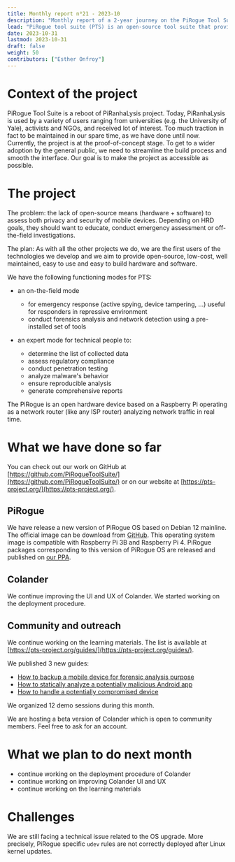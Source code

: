 ```yaml
---
title: Monthly report n⁰21 - 2023-10
description: "Monthly report of a 2-year journey on the PiRogue Tool Suite project"
lead: "PiRogue tool suite (PTS) is an open-source tool suite that provides a comprehensive mobile forensic and network traffic analysis platform."
date: 2023-10-31
lastmod: 2023-10-31
draft: false
weight: 50
contributors: ["Esther Onfroy"]
---
```


# Context of the project
PiRogue Tool Suite is a reboot of PiRanhaLysis project. Today, PiRanhaLysis is used by a variety of users ranging from universities (e.g. the University of Yale), activists and NGOs, and received lot of interest. Too much traction in fact to be maintained in our spare time, as we have done until now. Currently, the project is at the proof-of-concept stage. To get to a wider adoption by the general public, we need to streamline the build process and smooth the interface. Our goal is to make the project as accessible as possible.

# The project
The problem: the lack of open-source means (hardware + software) to assess both privacy and security of mobile devices. Depending on HRD goals, they should want to educate, conduct emergency assessment or off-the-field investigations.

The plan: As with all the other projects we do, we are the first users of the technologies we develop and we aim to provide open-source, low-cost, well maintained, easy to use and easy to build hardware and software. 

We have the following functioning modes for PTS:

- an on-the-field mode
  - for emergency response (active spying, device tampering, ...) useful for responders in repressive environment
  - conduct forensics analysis and network detection using a pre-installed set of tools

- an expert mode for technical people to:
  - determine the list of collected data
  - assess regulatory compliance
  - conduct penetration testing 
  - analyze malware's behavior
  - ensure reproducible analysis
  - generate comprehensive reports

The PiRogue is an open hardware device based on a Raspberry Pi operating as a network router (like any ISP router) analyzing network traffic in real time. 

# What we have done so far
You can check out our work on GitHub at [https://github.com/PiRogueToolSuite/](https://github.com/PiRogueToolSuite/) or on our website at [https://pts-project.org/](https://pts-project.org/). 

## PiRogue
We have release a new version of PiRogue OS based on Debian 12 mainline. The official image can be download from [GitHub](https://github.com/PiRogueToolSuite/pirogue-os/releases/tag/arm64_v2.0.0). This operating system image is compatible with Raspberry Pi 3B and Raspberry Pi 4. PiRogue packages corresponding to this version of PiRogue OS are released and published on [our PPA](https://pts-project.org/debian-12/).

## Colander
We continue improving the UI and UX of Colander. We started working on the deployment procedure. 

## Community and outreach
We continue working on the learning materials. The list is available at [https://pts-project.org/guides/](https://pts-project.org/guides/). 

We published 3 new guides:

* [How to backup a mobile device for forensic analysis purpose](https://pts-project.org/guides/g4/)
* [How to statically analyze a potentially malicious Android app](https://pts-project.org/guides/g5/)
* [How to handle a potentially compromised device](https://pts-project.org/guides/g6/)

We organized 12 demo sessions during this month.

We are hosting a beta version of Colander which is open to community members. Feel free to ask for an account.

# What we plan to do next month
* continue working on the deployment procedure of Colander
* continue working on improving Colander UI and UX
* continue working on the learning materials

# Challenges
We are still facing a technical issue related to the OS upgrade. More precisely, PiRogue specific `udev` rules are not correctly deployed after Linux kernel updates.